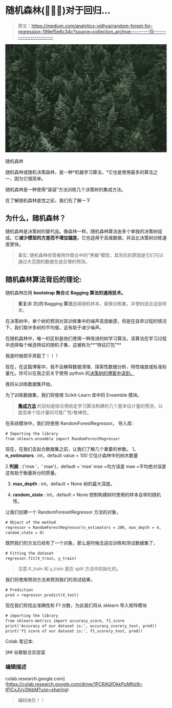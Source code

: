 # 随机森林(🎄🌴🌲)对于回归…

> 原文：<https://medium.com/analytics-vidhya/random-forest-for-regression-199ef5e8c34c?source=collection_archive---------15----------------------->

![](img/d427c707cf423e8be9fc4e467b8008fd.png)

随机森林

随机森林或随机决策森林，是一种*机器学习算法。*它也是使用最多的算法之一，因为它很简单。

随机森林是一种使用“装袋”方法训练几个决策树的集成方法。

在了解随机森林直觉之前，我们先了解一下

## **为什么，随机森林？**

随机森林是决策树的替代品。像森林一样，随机森林算法由多个单独的决策树组成。它**减少模型的方差而不增加偏差**。它也适用于高维数据，并且比决策树训练速度更快。

> 事实:
> 随机森林经常被用作商业中的“黑箱”模型，其背后的原因是它们可以通过大范围的数据生成合理的预测。

## 随机森林算法背后的理论:

随机森林应用 **bootstrap 聚合**或 **Bagging 算法的通用技术。**

> **重复(B 次)的 Bagging 算法**选择随机样本，替换训练集，并使树适合这些样本。

在决策树中，单个树的预测对其训练集中的噪声高度敏感，但是在自举过程的情况下，我们取许多树的平均值，这有助于减少噪声。

在随机森林中，唯一的区别是他们使用一种改进的树学习算法，该算法在学习过程中选择每个候选特征的随机子集，这被称为**“特征打包”**

我是时候把手弄脏了！！！

现在，在这篇博客中，我不会解释数据清理、探索性数据分析、特性缩放或标准标量化。你可以在我之前关于使用 python 的[决策树的博客中读到。](/analytics-vidhya/decision-tree-using-python-for-regression-ecf0ccd8884e)

我将从训练数据集开始，

为了训练数据集，我们将使用 Scikit-Learn 库中的 Ensemble 模块。

> [**集成方法**](https://scikit-learn.org/stable/modules/ensemble.html#ensemble) 的目标是结合用给定学习算法构建的几个基本估计量的预测，以提高单个估计量的可推广性/鲁棒性。

在系综模块中，我们将使用 RandomForestRegressor。
导入库:

```
# Importing the library
from sklearn.ensemble import RandomForestRegressor
```

现在，在我们去拟合数据集之前，让我们了解几个重要的参数。
1。 **n_estimators** : int，default value = 100
它估计森林中的树木数量

2.**判据** : {'mse '，' mae'}，default = 'mse'
mse =均方误差
mae =平均绝对误差
这有助于衡量拆分的质量。

3. **max_depth** : int，default = None
树的最大深度。

4. **random_state** : int，default = None
控制构建树时使用的样本自举的随机性。

让我们创建一个 RandomForesetRegressor 方法的对象，

```
# Object of the method
regressor = RandomForestRegressor(n_estimators = 200, max_depth = 4, random_state = 0)
```

既然我们的方法已经有了一个对象，那么是时候去适应训练和测试数据集了，

```
# Fitting the dataset
regressor.fit(X_train, y_train)
```

> 注意:X_train 和 y_train 是在 split 方法中初始化的。

我们将使用预测方法来预测我们的测试结果，

```
# Prediction
pred = regressor.predict(X_test)
```

现在我们将找出准确性和 F1 分数，为此我们将从 sklearn 导入矩阵模块

```
# importing the library
from sklearn.metrics import accuracy_score, f1_score
print('Accuracy of our dataset is:', accuracy_score(y_test, pred))
print('f1 score of our dataset is:', f1_score(y_test, pred))
```

Colab 笔记本:

[](https://colab.research.google.com/drive/1PCRAQfOkkPuNftiz6r-tPiCxJUy2tkbM?usp=sharing) [## 谷歌联合实验室

### 编辑描述

colab.research.google.com](https://colab.research.google.com/drive/1PCRAQfOkkPuNftiz6r-tPiCxJUy2tkbM?usp=sharing) 

> 编码快乐！！